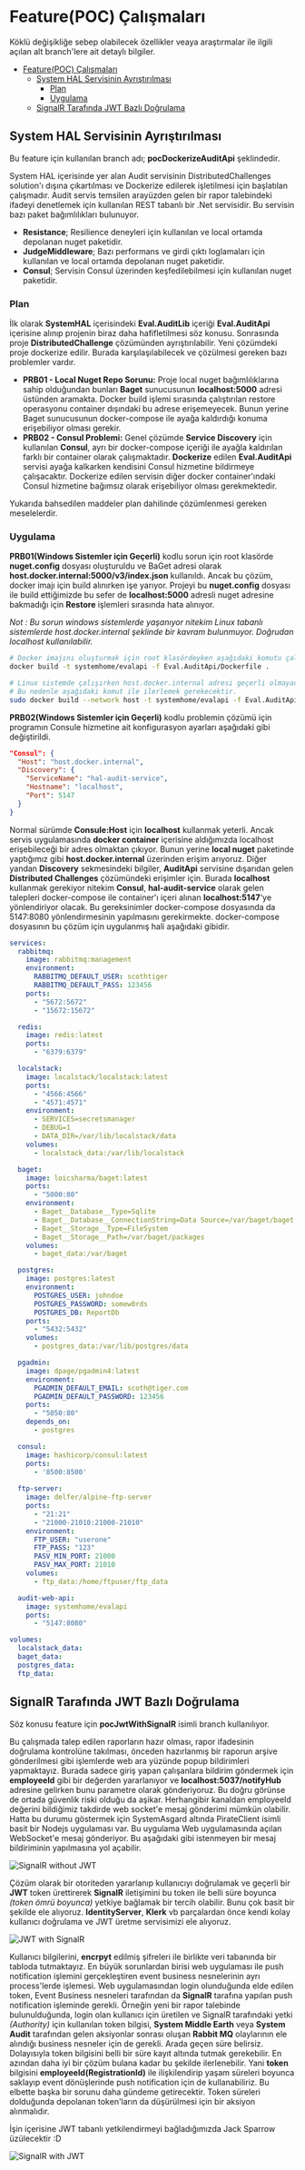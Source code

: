 # Feature(POC) Çalışmaları

Köklü değişikliğe sebep olabilecek özellikler veaya araştırmalar ile ilgili açılan alt branch'lere ait detaylı bilgiler.

- [Feature(POC) Çalışmaları](#featurepoc-çalışmaları)
  - [System HAL Servisinin Ayrıştırılması](#system-hal-servisinin-ayrıştırılması)
    - [Plan](#plan)
    - [Uygulama](#uygulama)
  - [SignalR Tarafında JWT Bazlı Doğrulama](#signalr-tarafında-jwt-bazlı-doğrulama)

## System HAL Servisinin Ayrıştırılması

Bu feature için kullanılan branch adı; **pocDockerizeAuditApi** şeklindedir.

System HAL içerisinde yer alan Audit servisinin DistributedChallenges solution'ı dışına çıkartılması ve Dockerize edilerek işletilmesi için başlatılan çalışmadır. Audit servis temsilen arayüzden gelen bir rapor talebindeki ifadeyi denetlemek için kullanılan REST tabanlı bir .Net servisidir. Bu servisin bazı paket bağımlılıkları bulunuyor.

- **Resistance**; Resilience deneyleri için kullanılan ve local ortamda depolanan nuget paketidir.
- **JudgeMiddleware**; Bazı performans ve girdi çıktı loglamaları için kullanılan ve local ortamda depolanan nuget paketidir.
- **Consul**; Servisin Consul üzerinden keşfedilebilmesi için kullanılan nuget paketidir.

### Plan

İlk olarak **SystemHAL** içerisindeki **Eval.AuditLib** içeriği **Eval.AuditApi** içerisine alınıp projenin biraz daha hafifletilmesi söz konusu. Sonrasında proje **DistributedChallenge** çözümünden ayrıştırılabilir. Yeni çözümdeki proje dockerize edilir. Burada karşılaşılabilecek ve çözülmesi gereken bazı problemler vardır.

- **PRB01 - Local Nuget Repo Sorunu:** Proje local nuget bağımlılıklarına sahip olduğundan bunları **Baget** sunucusunun **localhost:5000** adresi üstünden aramakta. Docker build işlemi sırasında çalıştırılan restore operasyonu container dışındaki bu adrese erişemeyecek. Bunun yerine Baget sunucusunun docker-compose ile ayağa kaldırdığı konuma erişebiliyor olması gerekir.
- **PRB02 - Consul Problemi:** Genel çözümde **Service Discovery** için kullanılan **Consul**, ayrı bir docker-compose içeriği ile ayağla kaldırılan farklı bir container olarak çalışmaktadır. **Dockerize** edilen **Eval.AuditApi** servisi ayağa kalkarken kendisini Consul hizmetine bildirmeye çalışacaktır. Dockerize edilen servisin diğer docker container'ındaki Consul hizmetine bağımsız olarak erişebiliyor olması gerekmektedir.

Yukarıda bahsedilen maddeler plan dahilinde çözümlenmesi gereken meselelerdir.

### Uygulama

**PRB01(Windows Sistemler için Geçerli)** kodlu sorun için root klasörde **nuget.config** dosyası oluşturuldu ve BaGet adresi olarak **host.docker.internal:5000/v3/index.json** kullanıldı. Ancak bu çözüm, docker imajı için build alınırken işe yarıyor. Projeyi bu **nuget.config** dosyası ile build ettiğimizde bu sefer de **localhost:5000** adresli nuget adresine bakmadığı için **Restore** işlemleri sırasında hata alınıyor.

*Not : Bu sorun windows sistemlerde yaşanıyor nitekim Linux tabanlı sistemlerde host.docker.internal şeklinde bir kavram bulunmuyor. Doğrudan localhost kullanılabilir.*

```bash
# Docker imajını oluşturmak için root klasördeyken aşağıdaki komutu çalıştırmak yeterli (Windows için)
docker build -t systemhome/evalapi -f Eval.AuditApi/Dockerfile .

# Linux sistemde çalışırken host.docker.internal adresi geçerli olmayacaktır
# Bu nedenle aşağıdaki komut ile ilerlemek gerekecektir.
sudo docker build --network host -t systemhome/evalapi -f Eval.AuditApi/Dockerfile .
```

**PRB02(Windows Sistemler için Geçerli)** kodlu problemin çözümü için programın Consule hizmetine ait konfigurasyon ayarları aşağıdaki gibi değiştirildi.

```json
"Consul": {
  "Host": "host.docker.internal",
  "Discovery": {
    "ServiceName": "hal-audit-service",
    "Hostname": "localhost",
    "Port": 5147
  }
}
```

Normal sürümde **Consule:Host** için **localhost** kullanmak yeterli. Ancak servis uygulamasında **docker container** içerisine aldığımızda localhost erişebileceği bir adres olmaktan çıkıyor. Bunun yerine **local nuget** paketinde yaptığımız gibi **host.docker.internal** üzerinden erişim arıyoruz. Diğer yandan **Discovery** sekmesindeki bilgiler, **AuditApi** servisine dışarıdan gelen **Distributed Challenges** çözümündeki erişimler için. Burada **localhost** kullanmak gerekiyor nitekim **Consul**, **hal-audit-service** olarak gelen talepleri docker-compose ile container'ı içeri alınan **localhost:5147**'ye yönlendiriyor olacak. Bu gereksinimler docker-compose dosyasında da 5147:8080 yönlendirmesinin yapılmasını gerekirmekte. docker-compose dosyasının bu çözüm için uygulanmış hali aşağıdaki gibidir.

```yml
services:
  rabbitmq:
    image: rabbitmq:management
    environment:
      RABBITMQ_DEFAULT_USER: scothtiger
      RABBITMQ_DEFAULT_PASS: 123456
    ports:
      - "5672:5672"
      - "15672:15672"

  redis:
    image: redis:latest
    ports:
      - "6379:6379"

  localstack:
    image: localstack/localstack:latest
    ports:
      - "4566:4566"
      - "4571:4571"
    environment:
      - SERVICES=secretsmanager
      - DEBUG=1
      - DATA_DIR=/var/lib/localstack/data
    volumes:
      - localstack_data:/var/lib/localstack

  baget:
    image: loicsharma/baget:latest
    ports:
      - "5000:80"
    environment:
      - Baget__Database__Type=Sqlite
      - Baget__Database__ConnectionString=Data Source=/var/baget/baget.db
      - Baget__Storage__Type=FileSystem
      - Baget__Storage__Path=/var/baget/packages
    volumes:
      - baget_data:/var/baget

  postgres:
    image: postgres:latest
    environment:
      POSTGRES_USER: johndoe
      POSTGRES_PASSWORD: somew0rds
      POSTGRES_DB: ReportDb
    ports:
      - "5432:5432"
    volumes:
      - postgres_data:/var/lib/postgres/data

  pgadmin:
    image: dpage/pgadmin4:latest
    environment:
      PGADMIN_DEFAULT_EMAIL: scoth@tiger.com
      PGADMIN_DEFAULT_PASSWORD: 123456
    ports:
      - "5050:80"
    depends_on:
      - postgres

  consul:
    image: hashicorp/consul:latest
    ports:
      - '8500:8500'
  
  ftp-server:
    image: delfer/alpine-ftp-server
    ports:
      - "21:21"
      - "21000-21010:21000-21010"
    environment:
      FTP_USER: "userone"
      FTP_PASS: "123"
      PASV_MIN_PORT: 21000
      PASV_MAX_PORT: 21010
    volumes:
      - ftp_data:/home/ftpuser/ftp_data

  audit-web-api:
    image: systemhome/evalapi
    ports:
      - "5147:8080"

volumes:
  localstack_data:
  baget_data:
  postgres_data:
  ftp_data:
```

## SignalR Tarafında JWT Bazlı Doğrulama

Söz konusu feature için **pocJwtWithSignalR** isimli branch kullanılıyor.

Bu çalışmada talep edilen raporların hazır olması, rapor ifadesinin doğrulama kontrolüne takılması, önceden hazırlanmış bir raporun arşive gönderilmesi gibi işlemlerde web ara yüzünde popup bildirimleri yapmaktayız. Burada sadece giriş yapan çalışanlara bildirim göndermek için **employeeId** gibi bir değerden yararlanıyor ve **localhost:5037/notifyHub** adresine gelirken bunu parametre olarak gönderiyoruz. Bu doğru görünse de ortada güvenlik riski olduğu da aşikar. Herhangibir kanaldan employeeId değerini bildiğimiz takdirde web socket'e mesaj gönderimi mümkün olabilir. Hatta bu durumu göstermek için SystemAsgard altında PirateClient isimli basit bir Nodejs uygulaması var. Bu uygulama Web uygulamasında açılan WebSocket'e mesaj gönderiyor. Bu aşağıdaki gibi istenmeyen bir mesaj bildiriminin yapılmasına yol açabilir.

![SignalR without JWT](/images/jwt_signalr_01.png)

Çözüm olarak bir otoriteden yararlanıp kullanıcıyı doğrulamak ve geçerli bir **JWT** token ürettirerek **SignalR** iletişimini bu token ile belli süre boyunca *(token ömrü boyunca)* yetkiye bağlamak bir tercih olabilir. Bunu çok basit bir şekilde ele alıyoruz. **IdentityServer**, **Klerk** vb parçalardan önce kendi kolay kullanıcı doğrulama ve JWT üretme servisimizi ele alıyoruz.

![JWT with SignalR](/images/jwt_signalr_00.png)

Kullanıcı bilgilerini, **encrpyt** edilmiş şifreleri ile birlikte veri tabanında bir tabloda tutmaktayız. En büyük sorunlardan birisi web uygulaması ile push notification işlemini gerçekleştiren event business nesnelerinin ayrı process'lerde işlemesi. Web uygulamasından login olunduğunda elde edilen token, Event Business nesneleri tarafından da **SignalR** tarafına yapılan push notification işleminde gerekli. Örneğin yeni bir rapor talebinde bulunulduğunda, login olan kullanıcı için üretilen ve SignalR tarafındaki yetki *(Authority)* için kullanılan token bilgisi, **System Middle Earth** veya **System Audit** tarafından gelen aksiyonlar sonrası oluşan **Rabbit MQ** olaylarının ele alındığı business nesneler için de gerekli. Arada geçen süre belirsiz. Dolayısıyla token bilgisini belli bir süre kayıt altında tutmak gerekebilir. En azından daha iyi bir çözüm bulana kadar bu şekilde ilerlenebilir. Yani **token** bilgisini **employeeId(RegistrationId)** ile ilişkilendirip yaşam süreleri boyunca saklayıp event dönüşlerinde push notification için de kullanabiliriz. Bu elbette başka bir sorunu daha gündeme getirecektir. Token süreleri dolduğunda depolanan token'ların da düşürülmesi için bir aksiyon alınmalıdır.

İşin içerisine JWT tabanlı yetkilendirmeyi bağladığımızda Jack Sparrow üzülecektir :D

![SignalR with JWT](/images/jwt_signalr_02.png)
